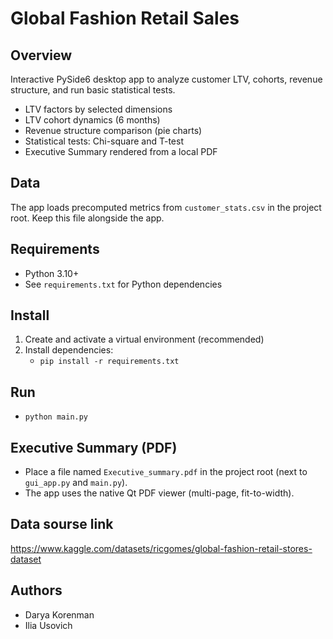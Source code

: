 # Global Fashion Retail Sales 

## Overview
Interactive PySide6 desktop app to analyze customer LTV, cohorts, revenue structure, and run basic statistical tests.

- LTV factors by selected dimensions
- LTV cohort dynamics (6 months)
- Revenue structure comparison (pie charts)
- Statistical tests: Chi-square and T-test
- Executive Summary rendered from a local PDF

## Data
The app loads precomputed metrics from `customer_stats.csv` in the project root. Keep this file alongside the app.

## Requirements
- Python 3.10+
- See `requirements.txt` for Python dependencies

## Install
1. Create and activate a virtual environment (recommended)
2. Install dependencies:
   - `pip install -r requirements.txt`

## Run
- `python main.py`

## Executive Summary (PDF)
- Place a file named `Executive_summary.pdf` in the project root (next to `gui_app.py` and `main.py`).
- The app uses the native Qt PDF viewer (multi-page, fit-to-width).

## Data sourse link
https://www.kaggle.com/datasets/ricgomes/global-fashion-retail-stores-dataset

## Authors
- Darya Korenman 
- Ilia Usovich

